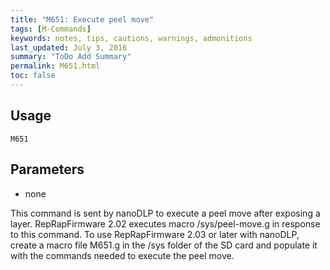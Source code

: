 ```yaml
---
title: "M651: Execute peel move" 
tags: [M-Commands]
keywords: notes, tips, cautions, warnings, admonitions
last_updated: July 3, 2016
summary: "ToDo Add Summary"
permalink: M651.html
toc: false
---
```



## Usage ##
```
M651
```

## Parameters ##
+ none

This command is sent by nanoDLP to execute a peel move after exposing a layer. RepRapFirmware 2.02 executes macro /sys/peel-move.g in response to this command. To use RepRapFirmware 2.03 or later with nanoDLP, create a macro file M651.g in the /sys folder of the SD card and populate it with the commands needed to execute the peel move.